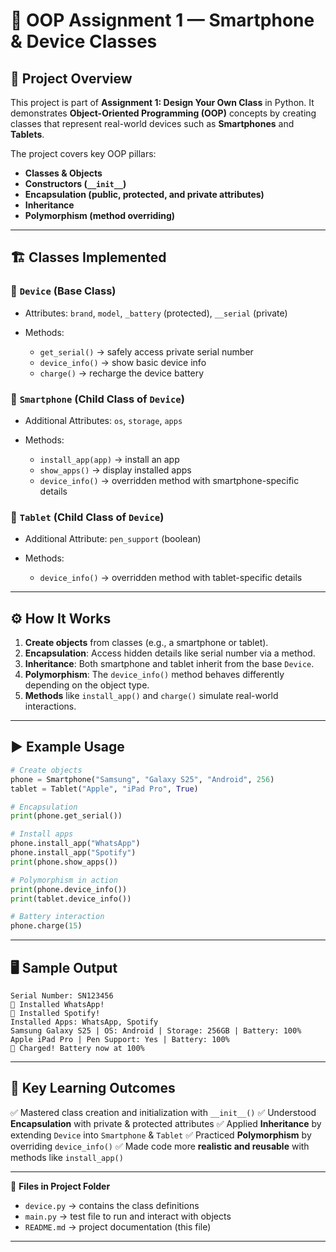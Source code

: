 # 📱 OOP Assignment 1 — Smartphone & Device Classes

## 📖 Project Overview

This project is part of **Assignment 1: Design Your Own Class** in Python.
It demonstrates **Object-Oriented Programming (OOP)** concepts by creating classes that represent real-world devices such as **Smartphones** and **Tablets**.

The project covers key OOP pillars:

* **Classes & Objects**
* **Constructors (`__init__`)**
* **Encapsulation (public, protected, and private attributes)**
* **Inheritance**
* **Polymorphism (method overriding)**

---

## 🏗️ Classes Implemented

### 🔹 `Device` (Base Class)

* Attributes: `brand`, `model`, `_battery` (protected), `__serial` (private)
* Methods:

  * `get_serial()` → safely access private serial number
  * `device_info()` → show basic device info
  * `charge()` → recharge the device battery

### 🔹 `Smartphone` (Child Class of `Device`)

* Additional Attributes: `os`, `storage`, `apps`
* Methods:

  * `install_app(app)` → install an app
  * `show_apps()` → display installed apps
  * `device_info()` → overridden method with smartphone-specific details

### 🔹 `Tablet` (Child Class of `Device`)

* Additional Attribute: `pen_support` (boolean)
* Methods:

  * `device_info()` → overridden method with tablet-specific details

---

## ⚙️ How It Works

1. **Create objects** from classes (e.g., a smartphone or tablet).
2. **Encapsulation**: Access hidden details like serial number via a method.
3. **Inheritance**: Both smartphone and tablet inherit from the base `Device`.
4. **Polymorphism**: The `device_info()` method behaves differently depending on the object type.
5. **Methods** like `install_app()` and `charge()` simulate real-world interactions.

---

## ▶️ Example Usage

```python
# Create objects
phone = Smartphone("Samsung", "Galaxy S25", "Android", 256)
tablet = Tablet("Apple", "iPad Pro", True)

# Encapsulation
print(phone.get_serial())  

# Install apps
phone.install_app("WhatsApp")
phone.install_app("Spotify")
print(phone.show_apps())

# Polymorphism in action
print(phone.device_info())  
print(tablet.device_info())

# Battery interaction
phone.charge(15)
```

---

## 🖥️ Sample Output

```
Serial Number: SN123456
📲 Installed WhatsApp!
📲 Installed Spotify!
Installed Apps: WhatsApp, Spotify
Samsung Galaxy S25 | OS: Android | Storage: 256GB | Battery: 100%
Apple iPad Pro | Pen Support: Yes | Battery: 100%
🔋 Charged! Battery now at 100%
```

---

## 📌 Key Learning Outcomes

✅ Mastered class creation and initialization with `__init__()`
✅ Understood **Encapsulation** with private & protected attributes
✅ Applied **Inheritance** by extending `Device` into `Smartphone` & `Tablet`
✅ Practiced **Polymorphism** by overriding `device_info()`
✅ Made code more **realistic and reusable** with methods like `install_app()`

---

📂 **Files in Project Folder**

* `device.py` → contains the class definitions
* `main.py` → test file to run and interact with objects
* `README.md` → project documentation (this file)

---


